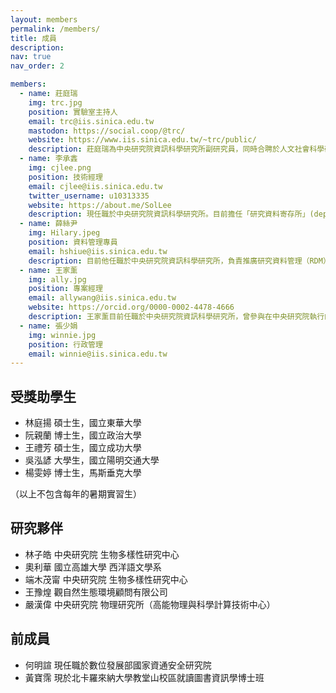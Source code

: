 ```yaml
---
layout: members
permalink: /members/
title: 成員
description:
nav: true
nav_order: 2

members:
  - name: 莊庭瑞
    img: trc.jpg
    position: 實驗室主持人
    email: trc@iis.sinica.edu.tw
    mastodon: https://social.coop/@trc/
    website: https://www.iis.sinica.edu.tw/~trc/public/
    description: 莊庭瑞為中央研究院資訊科學研究所副研究員，同時合聘於人文社會科學研究中心（地理資訊科學研究專題中心）以及資訊科技創新研究中心。
  - name: 李承錱
    img: cjlee.png
    position: 技術經理
    email: cjlee@iis.sinica.edu.tw
    twitter_username: u10313335
    website: https://about.me/SolLee
    description: 現任職於中央研究院資訊科學研究所。目前擔任「研究資料寄存所」(depositar / data.depositar.io) 的技術經理，負責該平台開發工作。近期研究主軸為資料流通標準、資訊系統自動化部署與長期維運，期許透過導入相關技術，以因應研究資料寄存所的持續發展需求。多年 Python 使用者。
  - name: 薛絲尹
    img: Hilary.jpeg
    position: 資料管理專員
    email: hshiue@iis.sinica.edu.tw
    description: 目前他任職於中央研究院資訊科學研究所，負責推廣研究資料管理（RDM）並協助撰寫資料管理方案。在加入 depositar 團隊之前，他曾於美國的多個典藏機構工作，專注於數位保存及歷史檔案資料再利用相關的研究。
  - name: 王家薰
    img: ally.jpg
    position: 專案經理
    email: allywang@iis.sinica.edu.tw
    website: https://orcid.org/0000-0002-4478-4666
    description: 王家薰目前任職於中央研究院資訊科學研究所，曾參與在中央研究院執行的自由軟體鑄造場及台灣創用 CC 計畫。具工程師的背景並熱愛開放自由的風氣，關注數位保存及研究資料管理相關資訊，目前為研究資料管理計畫的專案經理，致力於推廣研究資料管理的概念並向下扎根。
  - name: 張少娟
    img: winnie.jpg
    position: 行政管理
    email: winnie@iis.sinica.edu.tw
---
```


## 受獎助學生

- 林庭揚 碩士生，國立東華大學
- 阮親蘭 博士生，國立政治大學
- 王禮芳 碩士生，國立成功大學
- 吳泓諺 大學生，國立陽明交通大學
- 楊雯婷 博士生，馬斯垂克大學

（以上不包含每年的暑期實習生）

## 研究夥伴

- 林子皓 中央研究院 生物多樣性研究中心
- 奧利華 國立高雄大學 西洋語文學系
- 端木茂甯 中央研究院 生物多樣性研究中心
- 王豫煌 觀自然生態環境顧問有限公司
- 嚴漢偉 中央研究院 物理研究所（高能物理與科學計算技術中心）

## 前成員

- 何明諠 現任職於數位發展部國家資通安全研究院
- 黃寶霈 現於北卡羅來納大學教堂山校區就讀圖書資訊學博士班

